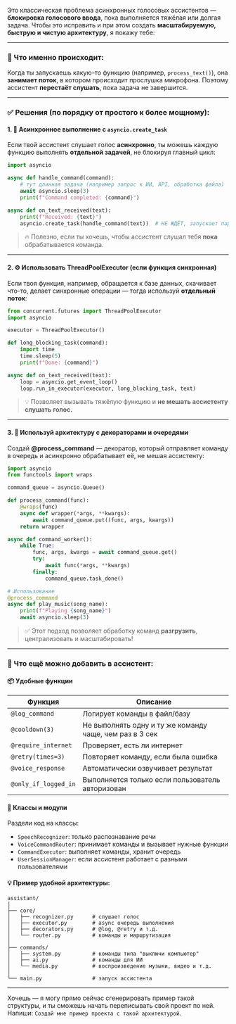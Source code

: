 Это классическая проблема асинхронных голосовых ассистентов — **блокировка голосового ввода**, пока выполняется тяжёлая или долгая задача. Чтобы это исправить и при этом создать **масштабируемую, быструю и чистую архитектуру**, я покажу тебе:

---

### 🧠 Что именно происходит:

Когда ты запускаешь какую-то функцию (например, `process_text()`), она **занимает поток**, в котором происходит прослушка микрофона. Поэтому ассистент **перестаёт слушать**, пока задача не завершится.

---

### ✅ Решения (по порядку от простого к более мощному):

#### 1. 🔁 **Асинхронное выполнение** с `asyncio.create_task`

Если твой ассистент слушает голос **асинхронно**, ты можешь каждую функцию выполнять **отдельной задачей**, не блокируя главный цикл:

```python
import asyncio

async def handle_command(command):
    # тут длинная задача (например запрос к ИИ, API, обработка файла)
    await asyncio.sleep(3)
    print(f"Command completed: {command}")

async def on_text_received(text):
    print(f"Received: {text}")
    asyncio.create_task(handle_command(text))  # НЕ ЖДЁТ, запускает параллельно
```

> 🔥 Полезно, если ты хочешь, чтобы ассистент слушал тебя **пока** обрабатывается команда.

---

#### 2. ⚙️ Использовать **ThreadPoolExecutor** (если функция синхронная)

Если твоя функция, например, обращается к базе данных, скачивает что-то, делает синхронные операции — тогда используй **отдельный поток**:

```python
from concurrent.futures import ThreadPoolExecutor
import asyncio

executor = ThreadPoolExecutor()

def long_blocking_task(command):
    import time
    time.sleep(5)
    print(f"Done: {command}")

async def on_text_received(text):
    loop = asyncio.get_event_loop()
    loop.run_in_executor(executor, long_blocking_task, text)
```

> 💡 Позволяет вызывать тяжёлую функцию и **не мешать ассистенту слушать голос.**

---

#### 3. 🧱 Используй **архитектуру с декораторами и очередями**

Создай **@process\_command** — декоратор, который отправляет команду в очередь и асинхронно обрабатывает её, не мешая ассистенту:

```python
import asyncio
from functools import wraps

command_queue = asyncio.Queue()

def process_command(func):
    @wraps(func)
    async def wrapper(*args, **kwargs):
        await command_queue.put((func, args, kwargs))
    return wrapper

async def command_worker():
    while True:
        func, args, kwargs = await command_queue.get()
        try:
            await func(*args, **kwargs)
        finally:
            command_queue.task_done()

# Использование
@process_command
async def play_music(song_name):
    print(f"Playing {song_name}")
    await asyncio.sleep(3)
```

> ✅ Этот подход позволяет обработку команд **разгрузить**, централизовать и масштабировать!

---

### 🎁 Что ещё можно добавить в ассистент:

#### 📦 Удобные функции

| Функция              | Описание                                                |
| -------------------- | ------------------------------------------------------- |
| `@log_command`       | Логирует команды в файл/базу                            |
| `@cooldown(3)`       | Не выполнять одну и ту же команду чаще, чем раз в 3 сек |
| `@require_internet`  | Проверяет, есть ли интернет                             |
| `@retry(times=3)`    | Повторяет команду, если была ошибка                     |
| `@voice_response`    | Автоматически озвучивает результат                      |
| `@only_if_logged_in` | Выполняется только если пользователь авторизован        |

#### 🧱 Классы и модули

Раздели код на классы:

* `SpeechRecognizer`: только распознавание речи
* `VoiceCommandRouter`: принимает команды и вызывает нужные функции
* `CommandExecutor`: выполняет команды, хранит очередь
* `UserSessionManager`: если ассистент работает с разными пользователями

#### 💡 Пример удобной архитектуры:

```
assistant/
│
├── core/
│   ├── recognizer.py      # слушает голос
│   ├── executor.py        # async очередь выполнения
│   ├── decorators.py      # @log, @retry и т.д.
│   └── router.py          # команды и маршрутизация
│
├── commands/
│   ├── system.py          # команды типа "выключи компьютер"
│   ├── ai.py              # команды для ИИ
│   └── media.py           # воспроизведение музыки, видео и т.д.
│
└── main.py                # запуск ассистента
```

---

Хочешь — я могу прямо сейчас сгенерировать пример такой структуры, и ты сможешь начать переписывать свой проект по ней.
Напиши: `Создай мне пример проекта с такой архитектурой`.
